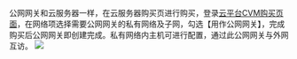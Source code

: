 公网网关和云服务器一样，在云服务器购买页进行购买，登录[云平台CVM购买页面](http://manage.qcloud.com/shoppingcart/shop.php?tab=cvm)，在网络项选择需要公网网关的私有网络及子网，勾选【用作公网网关】，完成购买后公网网关即创建完成。私有网络内主机可进行配置，通过此公网网关与外网互访。
![](http://imgcache.tcecqpoc.fsphere.cn/image/mccdn.qcloud.com/img568e273bc4959.png)